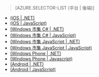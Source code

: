 > [AZURE.SELECTOR-LIST (平台 | 後端)]
- [(iOS | .NET)](/zh-tw/documentation/articles/mobile-services-dotnet-backend-ios-push-notifications-app-users/)
- [(iOS | JavaScript)](/zh-tw/documentation/articles/mobile-services-javascript-backend-ios-push-notifications-app-users/)
- [(Windows 市集 C# | .NET)](/zh-tw/documentation/articles/mobile-services-dotnet-backend-windows-store-dotnet-push-notifications-app-users/)
- [(Windows 市集 C# | JavaScript)](/zh-tw/documentation/articles/mobile-services-javascript-backend-windows-store-dotnet-push-notifications-app-users/)
- [(Windows 市集 JavaScript | .NET)](/zh-tw/documentation/articles/mobile-services-dotnet-backend-windows-store-javascript-push-notifications-app-users/)
- [(Windows 市集 JavaScript | JavaScript)](/zh-tw/documentation/articles/mobile-services-javascript-backend-windows-store-javascript-push-notifications-app-users/)
- [(Windows Phone | .NET)](/zh-tw/documentation/articles/mobile-services-dotnet-backend-windows-phone-push-notifications-app-users/)
- [(Windows Phone | Javascript)](/zh-tw/documentation/articles/mobile-services-javascript-backend-windows-phone-push-notifications-app-users/)
- [(Android | .NET)](/zh-tw/documentation/articles/mobile-services-dotnet-backend-android-push-notifications-app-users/)
- [(Android | JavaScript)](/zh-tw/documentation/articles/mobile-services-javascript-backend-android-push-notifications-app-users/)

<!--HONumber=42-->
